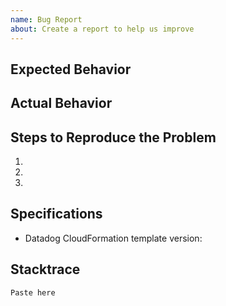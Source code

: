 ```yaml
---
name: Bug Report
about: Create a report to help us improve
---
```


## Expected Behavior


## Actual Behavior


## Steps to Reproduce the Problem

  1.
  1.
  1.

## Specifications

  - Datadog CloudFormation template version:  
  
## Stacktrace
  
  ```
  Paste here
  ```